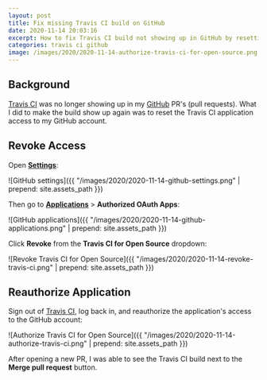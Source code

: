 ```yaml
---
layout: post
title: Fix missing Travis CI build on GitHub
date: 2020-11-14 20:03:16
excerpt: How to fix Travis CI build not showing up in GitHub by resetting the Travis CI application access to the GitHub account.
categories: travis ci github
image: /images/2020/2020-11-14-authorize-travis-ci-for-open-source.png
---
```


## Background

[Travis CI](https://www.travis-ci.com/) was no longer showing up in my [GitHub](https://github.com/) PR's (pull requests). What I did to make the build show up again was to reset the Travis CI application access to my GitHub account.

## Revoke Access

Open [**Settings**](https://github.com/settings/profile):

![GitHub settings]({{ "/images/2020/2020-11-14-github-settings.png" | prepend: site.assets_path }})

Then go to [**Applications**](https://github.com/settings/applications) > **Authorized OAuth Apps**:

![GitHub applications]({{ "/images/2020/2020-11-14-github-applications.png" | prepend: site.assets_path }})

Click **Revoke** from the **Travis CI for Open Source** dropdown:

![Revoke Travis CI for Open Source]({{ "/images/2020/2020-11-14-revoke-travis-ci.png" | prepend: site.assets_path }})

## Reauthorize Application

Sign out of [Travis CI](https://www.travis-ci.com/), log back in, and reauthorize the application's access to the GitHub account:

![Authorize Travis CI for Open Source]({{ "/images/2020/2020-11-14-authorize-travis-ci.png" | prepend: site.assets_path }})

After opening a new PR, I was able to see the Travis CI build next to the **Merge pull request** button.
